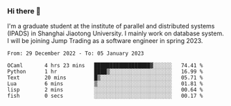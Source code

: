 ### Hi there 👋

I'm a graduate student at the institute of parallel and distributed systems (IPADS) in Shanghai Jiaotong University. I mainly work on database system. I will be joining Jump Trading as a software engineer in spring 2023.

<!--START_SECTION:waka-->

```text
From: 29 December 2022 - To: 05 January 2023

OCaml       4 hrs 23 mins   ██████████████████▓░░░░░░   74.41 %
Python      1 hr            ████▒░░░░░░░░░░░░░░░░░░░░   16.99 %
Text        20 mins         █▒░░░░░░░░░░░░░░░░░░░░░░░   05.71 %
Lua         6 mins          ▒░░░░░░░░░░░░░░░░░░░░░░░░   01.81 %
lisp        2 mins          ░░░░░░░░░░░░░░░░░░░░░░░░░   00.64 %
fish        0 secs          ░░░░░░░░░░░░░░░░░░░░░░░░░   00.17 %
```

<!--END_SECTION:waka-->

<!--
**yqmmm/yqmmm** is a ✨ _special_ ✨ repository because its `README.md` (this file) appears on your GitHub profile.

Here are some ideas to get you started:

- 🔭 I’m currently working on ...
- 🌱 I’m currently learning ...
- 👯 I’m looking to collaborate on ...
- 🤔 I’m looking for help with ...
- 💬 Ask me about ...
- 📫 How to reach me: ...
- 😄 Pronouns: ...
- ⚡ Fun fact: ...
-->
